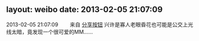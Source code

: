 layout: weibo
date: 2013-02-05 21:07:09
---
<meta name="referrer" content="no-referrer" />

2013-02-05 21:07:09  &nbsp;&nbsp;&nbsp;&nbsp;&nbsp;&nbsp; 来自 <a href="http://app.weibo.com/t/feed/cUcI1A" rel="nofollow">分享按钮</a>
兴许是寡人老眼昏花也可能是公交上光线太暗，竟发现一个很可爱的MM…… ​​​
